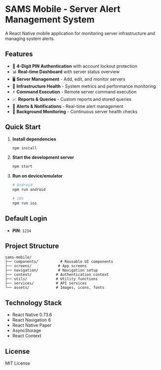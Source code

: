 # SAMS Mobile - Server Alert Management System

A React Native mobile application for monitoring server infrastructure and managing system alerts.

## Features

- 🔐 **4-Digit PIN Authentication** with account lockout protection
- 📊 **Real-time Dashboard** with server status overview
- 🖥️ **Server Management** - Add, edit, and monitor servers
- 💓 **Infrastructure Health** - System metrics and performance monitoring
- ⚡ **Command Execution** - Remote server command execution
- 📈 **Reports & Queries** - Custom reports and stored queries
- 🚨 **Alerts & Notifications** - Real-time alert management
- 🔄 **Background Monitoring** - Continuous server health checks

## Quick Start

1. **Install dependencies**
   ```bash
   npm install
   ```

2. **Start the development server**
   ```bash
   npm start
   ```

3. **Run on device/emulator**
   ```bash
   # Android
   npm run android
   
   # iOS
   npm run ios
   ```

## Default Login
- **PIN**: `1234`

## Project Structure
```
sams-mobile/
├── components/          # Reusable UI components
├── screens/            # App screens
├── navigation/         # Navigation setup
├── context/           # Authentication context
├── utils/             # Utility functions
├── services/          # API services
└── assets/            # Images, icons, fonts
```

## Technology Stack
- React Native 0.73.6
- React Navigation 6
- React Native Paper
- AsyncStorage
- React Context

## License
MIT License 